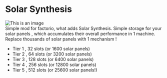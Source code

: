 # Solar Synthesis
![This is an image](https://github.com/Maksasj/Solar_Synthesis-REPO/blob/main/graphics/prev.png)<br/>
Simple mod for factorio, what adds Solar Synthesis.
Simple storage for your solar panels , which accumulates their overall performance in 1 machine.
Replace thousands of solar panels with 1 mechanism !
- Tier 1 , 32 slots (or 1600 solar panels)
- Tier 2 , 64 slots (or 3200 solar panels)
- Tier 3 , 128 slots (or 6400 solar panels)
- Tier 4 , 256 slots (or 12800 solar panels)
- Tier 5 , 512 slots (or 25600 solar panels!)
